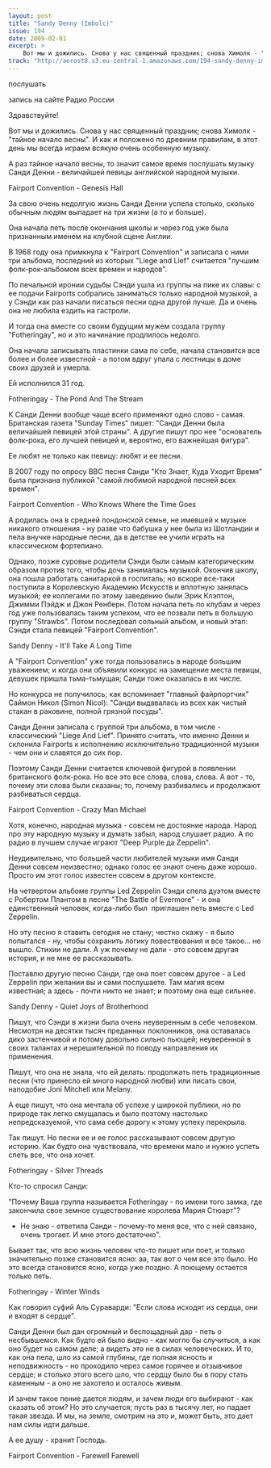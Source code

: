 ```yaml
---
layout: post
title: "Sandy Denny (Imbolc)"
issue: 194
date: 2009-02-01
excerpt: >
    Вот мы и дожились. Снова у нас священный праздник; снова Химолк - "тайное начало весны". И как и положено по древним правилам, в этот день мы всегда играем всякую очень особенную музыку.
track: "http://aerost8.s3.eu-central-1.amazonaws.com/194-sandy-denny-imbolc.mp3"
---
```


послушать

запись на сайте Радио России

Здравствуйте!

Вот мы и дожились. Снова у нас священный праздник; снова Химолк - "тайное начало весны". И как и положено по древним правилам, в этот день мы всегда играем всякую очень особенную музыку.

А раз тайное начало весны, то значит самое время послушать музыку Санди Денни - величайшей певицы английской народной музыки.

Fairport Convention - Genesis Hall

За свою очень недолгую жизнь Санди Денни успела столько, сколько обычным людям выпадает на три жизни (а то и больше).

Она начала петь после окончания школы и через год уже была признанным именем на клубной сцене Англии.

В 1968 году она примкнула к "Fairport Convention" и записала с ними три альбома, последний из которых "Liege and Lief" считается "лучшим фолк-рок-альбомом всех времен и народов".

По печальной иронии судьбы Сэнди ушла из группы на пике их славы: с ее подачи Fairports собрались заниматься только народной музыкой, а у Сэнди как раз начали писаться песни одна другой лучше. Да и очень она не любила ездить на гастроли.

И тогда она вместе со своим будущим мужем создала группу "Fotheringay", но и это начинание продлилось недолго.

Она начала записывать пластинки сама по себе, начала становится все более и более известной - а потом вдруг упала с лестницы в доме своих друзей и умерла.

Ей исполнился 31 год.

Fotheringay - The Pond And The Stream

К Санди Денни вообще чаще всего применяют одно слово - самая. Британская газета "Sunday Times" пишет: "Санди Денни была величайшей певицей этой страны". А другие пишут про нее "основатель фолк-рока, его лучшей певицей и, вероятно, его важнейшая фигура".

Ее любят не только как певицу: любят и ее песни.

В 2007 году по опросу BBC песня Санди "Кто Знает, Куда Уходит Время" была признана публикой "самой любимой народной песней всех времен".

Fairport Convention - Who Knows Where the Time Goes

А родилась она в средней лондонской семье, не имевшей к музыке никакого отношения - ну разве что бабушка у нее была из Шотландии и пела внучке народные песни, да в детстве ее учили играть на классическом фортепиано.

Однако, позже суровые родители Сэнди были самым категорическим образом против того, чтобы дочь занималась музыкой. Окончив школу, она пошла работать санитаркой в госпиталь; но вскоре все-таки поступила в Королевскую Академию Искусств и вплотную занялась музыкой; ее коллегами по этому заведению были Эрик Клэптон, Джимми Пэйдж и Джон Ренберн. Потом начала петь по клубам и через год уже пользовалась таким успехом, что ее позвали петь в большую группу "Strawbs". Потом последовал сольный альбом, и новый этап: Сэнди стала певицей "Fairport Convention".

Sandy Denny - It'll Take A Long Time

А "Fairport Convention" уже тогда пользовались в народе большим уважением; и когда они объявили конкурс на замещение места певицы, девушек пришла тьма-тьмущая; Санди тоже оказалась в их числе.

Но конкурса не получилось; как вспоминает "главный файрпортчик" Саймон Никол (Simon Nicol): "Санди выдавалась из всех как чистый стакан в раковине, полной грязной посуды".

Санди Денни записала с группой три альбома, в том числе - классический "Liege And Lief". Принято считать, что именно Денни и склонила Fairports к исполнению исключительно традиционной музыки - чем они и славятся до сих пор.

Поэтому Санди Денни считается ключевой фигурой в появлении британского фолк-рока. Но все это все слова, слова, слова. А вот - то, почему эти слова были сказаны; то, почему разбивались и продолжают разбиваться сердца.

Fairport Convention - Crazy Man Michael

Хотя, конечно, народная музыка - совсем не достояние народа. Народ про эту народную музыку и думать забыл, народ слушает радио. А по радио в лучшем случае играют "Deep Purple да Zeppelin".

Неудивительно, что большей части любителей музыки имя Санди Денни совсем неизвестно; однако голос ее знают очень даже хорошо. Просто им этот голос известен совсем в другом контексте.

На четвертом альбоме группы Led Zeppelin Сэнди спела дуэтом вместе с Робертом Плантом в песне "The Battle of Evermore" - и она единственный человек, когда-либо был  приглашен петь вместе с Led Zeppelin.

Но эту песню я ставить сегодня не стану; честно скажу - я было попытался - ну, чтобы сохранить логику повествования и все такое... не вышло. Стихии не дали. А уж почему не дали - это совсем другая история, и не мне ее рассказывать.

Поставлю другую песню Санди, где она поет совсем другое - а Led Zeppelin при желании вы и сами послушаете. Там магия всем известная; а здесь - почти никто не знает; и поэтому она еще сильнее.

Sandy Denny - Quiet Joys of Brotherhood

Пишут, что Сэнди в жизни была очень неуверенным в себе человеком. Несмотря на десятки тысяч преданных поклонников, она оставалась дико застенчивой и потому довольно сильно пьющей; неуверенной в своих талантах и нерешительной по поводу направления их применения.

Пишут, что она не знала, что ей делать: продолжать петь традиционные песни (что принесло ей много народной любви) или писать свои, наподобие Joni Mitchell или Melany.

А еще пишут, что она мечтала об успехе у широкой публики, но по природе так легко смущалась и было поэтому настолько непредсказуемой, что сама себе дорогу к этому успеху перекрыла.

Так пишут. Но песни ее и ее голос рассказывают совсем другую историю. Как будто она чувствовала, что времени мало и нужно успеть спеть все, что она хочет.

Fotheringay - Silver Threads

Кто-то спросил Санди:

"Почему Ваша группа называется Fotheringay - по имени того замка, где закончила свое земное существование королева Мария Стюарт"?

- Не знаю - ответила Санди - почему-то меня все, что с ней связано, очень трогает. И мне этого достаточно".

Бывает так, что всю жизнь человек что-то пишет или поет, и только значительно позже становится ясно: аа, так вот о чем все это было. Но это всегда становится ясно, когда уже поздно. А поющему остается только петь.

Fotheringay - Winter Winds

Как говорил суфий Аль Сураварди: "Если слова исходят из сердца, они и входят в сердце".

Санди Денни был дан огромный и беспощадный дар - петь о несбывшемся. Как будто ей было видно - как могло бы случиться, а как оно будет на самом деле; а видеть это не в силах человеческих. И то, как она пела, шло из самой глубины, где полная ясность и неподвижность - но проходило через самое горячее и отзывчивое сердце; и столько этого всего шло, что сердцу было бы в пору стать каменным - а оно не захотело и осталось живым.

И зачем такое пение дается людям, и зачем люди его выбирают - как сказать об этом? Но это случается; пусть раз в тысячу лет, но падает такая звезда. И мы, на земле, смотрим на это и, может быть, это дает нам силы идти дальше.

А ее душу - хранит Господь.

Fairport Convention - Farewell Farewell
